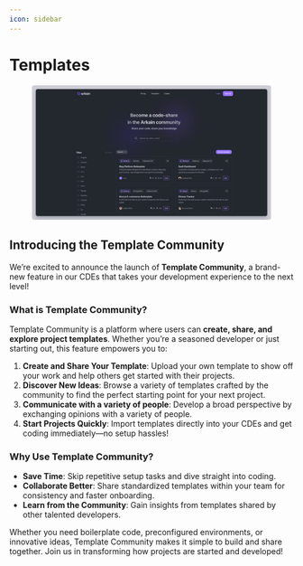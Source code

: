```yaml
---
icon: sidebar
---
```


# Templates

<figure><img src="../../.gitbook/assets/template.png" alt=""><figcaption></figcaption></figure>



## Introducing the Template Community

We’re excited to announce the launch of **Template Community**, a brand-new feature in our CDEs that takes your development experience to the next level!&#x20;

### What is Template Community?

Template Community is a platform where users can **create, share, and explore project templates**. Whether you’re a seasoned developer or just starting out, this feature empowers you to:

1. **Create and Share Your Template**: Upload your own template to show off your work and help others get started with their projects.
2. **Discover New Ideas**: Browse a variety of templates crafted by the community to find the perfect starting point for your next project.
3. **Communicate with a variety of people**: Develop a broad perspective by exchanging opinions with a variety of people.
4. **Start Projects Quickly**: Import templates directly into your CDEs and get coding immediately—no setup hassles!

### Why Use Template Community?

* **Save Time**: Skip repetitive setup tasks and dive straight into coding.
* **Collaborate Better**: Share standardized templates within your team for consistency and faster onboarding.
* **Learn from the Community**: Gain insights from templates shared by other talented developers.

Whether you need boilerplate code, preconfigured environments, or innovative ideas, Template Community makes it simple to build and share together. Join us in transforming how projects are started and developed!&#x20;
